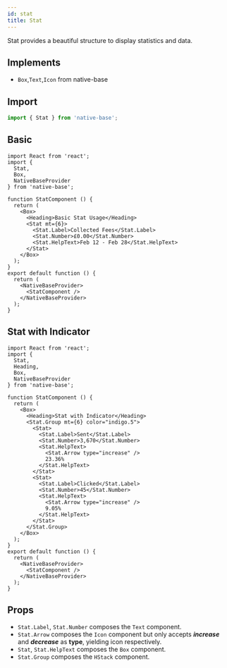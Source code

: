 ```yaml
---
id: stat
title: Stat
---
```


Stat provides a beautiful structure to display statistics and data.

## Implements

- `Box`,`Text`,`Icon` from native-base

## Import

```jsx
import { Stat } from 'native-base';
```

## Basic

```SnackPlayer name=Stat%20Usage
import React from 'react';
import {
  Stat,
  Box,
  NativeBaseProvider
} from 'native-base';

function StatComponent () {
  return (
    <Box>
      <Heading>Basic Stat Usage</Heading>
      <Stat mt={6}>
        <Stat.Label>Collected Fees</Stat.Label>
        <Stat.Number>£0.00</Stat.Number>
        <Stat.HelpText>Feb 12 - Feb 28</Stat.HelpText>
      </Stat>
    </Box>
  );
}
export default function () {
  return (
    <NativeBaseProvider>
      <StatComponent />
    </NativeBaseProvider>
  );
}
```

## Stat with Indicator

```SnackPlayer name=Stat%20WithIndicator
import React from 'react';
import {
  Stat,
  Heading,
  Box,
  NativeBaseProvider
} from 'native-base';

function StatComponent () {
  return (
    <Box>
      <Heading>Stat with Indicator</Heading>
      <Stat.Group mt={6} color="indigo.5">
        <Stat>
          <Stat.Label>Sent</Stat.Label>
          <Stat.Number>3,670</Stat.Number>
          <Stat.HelpText>
            <Stat.Arrow type="increase" />
            23.36%
          </Stat.HelpText>
        </Stat>
        <Stat>
          <Stat.Label>Clicked</Stat.Label>
          <Stat.Number>45</Stat.Number>
          <Stat.HelpText>
            <Stat.Arrow type="increase" />
            9.05%
          </Stat.HelpText>
        </Stat>
      </Stat.Group>
    </Box>
  );
}
export default function () {
  return (
    <NativeBaseProvider>
      <StatComponent />
    </NativeBaseProvider>
  );
}
```

## **Props**

- `Stat.Label`, `Stat.Number` composes the `Text` component.
- `Stat.Arrow` composes the `Icon` component but only accepts **_increase_** and **_decrease_** as **type**, yielding icon respectively.
- `Stat`, `Stat.HelpText` composes the `Box` component.
- `Stat.Group` composes the `HStack` component.
